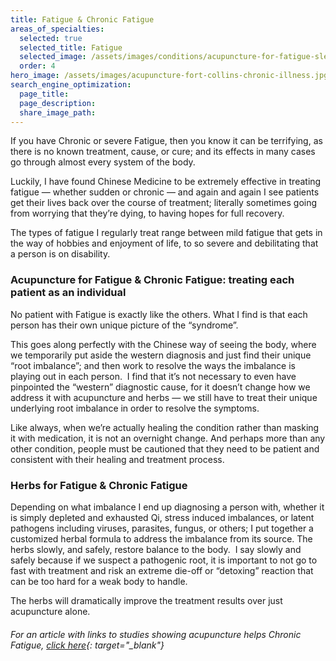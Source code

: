```yaml
---
title: Fatigue & Chronic Fatigue
areas_of_specialties:
  selected: true
  selected_title: Fatigue
  selected_image: /assets/images/conditions/acupuncture-for-fatigue-sleepiness.jpg
  order: 4
hero_image: /assets/images/acupuncture-fort-collins-chronic-illness.jpg
search_engine_optimization:
  page_title:
  page_description:
  share_image_path:
---
```


If you have Chronic or severe Fatigue, then you know it can be terrifying, as there is no known treatment, cause, or cure; and its effects in many cases go through almost every system of the body.

Luckily, I have found Chinese Medicine to be extremely effective in treating fatigue — whether sudden or chronic — and again and again I see patients get their lives back over the course of treatment; literally sometimes going from worrying that they’re dying, to having hopes for full recovery.

The types of fatigue I regularly treat range between mild fatigue that gets in the way of hobbies and enjoyment of life, to so severe and debilitating that a person is on disability.

### Acupuncture for Fatigue & Chronic Fatigue: treating each patient as an individual

No patient with Fatigue is exactly like the others. What I find is that each person has their own unique picture of the “syndrome”.

This goes along perfectly with the Chinese way of seeing the body, where we temporarily put aside the western diagnosis and just find their unique “root imbalance”; and then work to resolve the ways the imbalance is playing out in each person.  I find that it’s not necessary to even have pinpointed the “western” diagnostic cause, for it doesn’t change how we address it with acupuncture and herbs — we still have to treat their unique underlying root imbalance in order to resolve the symptoms.

Like always, when we’re actually healing the condition rather than masking it with medication, it is not an overnight change. And perhaps more than any other condition, people must be cautioned that they need to be patient and consistent with their healing and treatment process.

### Herbs for Fatigue & Chronic Fatigue

Depending on what imbalance I end up diagnosing a person with, whether it is simply depleted and exhausted Qi, stress induced imbalances, or latent pathogens including viruses, parasites, fungus, or others; I put together a customized herbal formula to address the imbalance from its source. The herbs slowly, and safely, restore balance to the body.  I say slowly and safely because if we suspect a pathogenic root, it is important to not go to fast with treatment and risk an extreme die-off or “detoxing” reaction that can be too hard for a weak body to handle.

The herbs will dramatically improve the treatment results over just acupuncture alone.

###### For an article with links to studies showing acupuncture helps Chronic Fatigue, [click here](https://www.verywellhealth.com/acupuncture-for-chronic-fatigue-syndrome-715648){: target="_blank"}